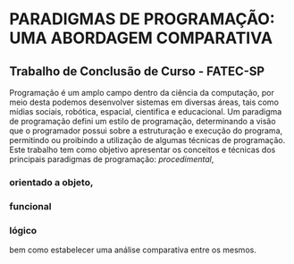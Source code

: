 # PARADIGMAS DE PROGRAMAÇÃO: UMA ABORDAGEM COMPARATIVA

## Trabalho de Conclusão de Curso - FATEC-SP

Programação é um amplo campo dentro da ciência da computação, por meio desta
podemos desenvolver sistemas em diversas áreas, tais como mídias sociais,
robótica, espacial, cientifica e educacional. Um paradigma de programação defini um
estilo de programação, determinando a visão que o programador possui sobre a
estruturação e execução do programa, permitindo ou proibindo a utilização de
algumas técnicas de programação. Este trabalho tem como objetivo apresentar os
conceitos e técnicas dos principais paradigmas de programação: _procedimental_,
### orientado a objeto, 
### funcional 
### lógico

bem como estabelecer uma análise comparativa entre os mesmos.
